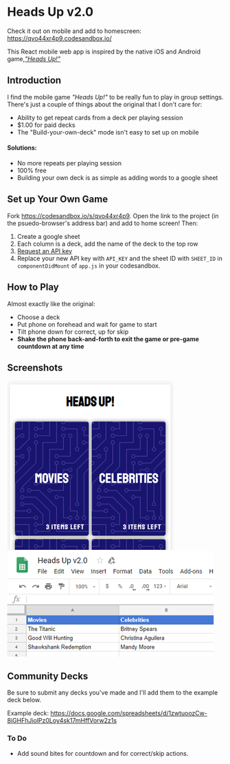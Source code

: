 # Heads Up v2.0

Check it out on mobile and add to homescreen: https://qvo44xr4p9.codesandbox.io/

This React mobile web app is inspired by the native iOS and Android game,[_"Heads Up!"_][1]

## Introduction

I find the mobile game _"Heads Up!"_ to be really fun to play in group settings. There's just a couple of things about the original that I don't care for:

- Ability to get repeat cards from a deck per playing session
- \$1.00 for paid decks
- The "Build-your-own-deck" mode isn't easy to set up on mobile

#### Solutions:

- No more repeats per playing session
- 100% free
- Building your own deck is as simple as adding words to a google sheet

## Set up Your Own Game

Fork https://codesandbox.io/s/qvo44xr4p9. Open the link to the project (in the psuedo-browser's address bar) and add to home screen! Then:

1. Create a google sheet
2. Each column is a deck, add the name of the deck to the top row
3. [Request an API key][2]
4. Replace your new API key with `API_KEY` and the sheet ID with `SHEET_ID` in `componentDidMount` of `app.js` in your codesandbox.

## How to Play

Almost exactly like the original:

- Choose a deck
- Put phone on forehead and wait for game to start
- Tilt phone down for correct, up for skip
- **Shake the phone back-and-forth to exit the game or pre-game countdown at any time**

## Screenshots

![Screenshot of game](game_screenshot.PNG) ![Sheet example](sheet_example.PNG)

## Community Decks

Be sure to submit any decks you've made and I'll add them to the example deck below.

Example deck: https://docs.google.com/spreadsheets/d/1zwtuoozCw-8iGHFhJiolPz0Loy4sk17mHffVorw2z1s

[1]: https://www.warnerbros.com/videogame/heads
[2]: https://developers.google.com/sheets/api/guides/authorizing#APIKey
[3]: https://docs.google.com/spreadsheets/d/1zwtuoozCw-8iGHFhJiolPz0Loy4sk17mHffVorw2z1s

### To Do

- Add sound bites for countdown and for correct/skip actions.
